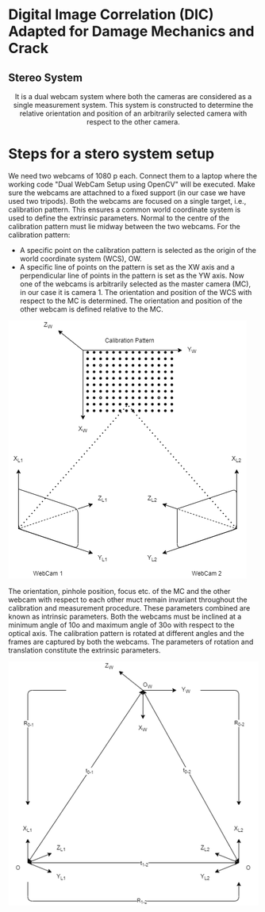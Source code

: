 # Digital Image Correlation (DIC) Adapted for Damage Mechanics and Crack

## Stereo System
<p align="center">
It is a dual webcam system where both the cameras are considered as a single measurement system. This system is constructed to determine the relative orientation and position of an arbitrarily selected camera with respect to the other camera.
</p>

# Steps for a stero system setup
We need two webcams of 1080 p each. Connect them to a laptop where the working code "Dual WebCam Setup using OpenCV" will be executed. Make sure the webcams are attachned to a fixed support (in our case we have used two tripods). Both the webcams are focused on a single target, i.e., calibration pattern. This ensures a common world coordinate system is used to define the extrinsic parameters. Normal to the centre of the calibration pattern must lie midway between the two webcams. For the calibration pattern:
* A specific point on the calibration pattern is selected as the origin of the world coordinate system (WCS), OW.
* A specific line of points on the pattern is set as the XW axis and a perpendicular line of points in the pattern is set as the YW axis.
Now one of the webcams is arbitrarily selected as the master camera (MC), in our case it is camera 1. The orientation and position of the WCS with respect to the MC is determined. The orientation and position of the other webcam is defined relative to the MC.

![Focus of WebCams](https://github.com/stochasticmaterialism/Digital-Image-Correlation-DIC-/blob/main/Images/Focus%20of%20WebCams.png?raw=true)  

The orientation, pinhole position, focus etc. of the MC and the other webcam with respect to each other muct remain invariant throughout the calibration and measurement procedure. These parameters combined are known as intrinsic parameters. Both the webcams must be inclined at a minimum angle of 10o and maximum angle of 30o with respect to the optical axis. The calibration pattern is rotated at different angles and the frames are captured by both the webcams. The parameters of rotation and translation constitute the extrinsic parameters.

![Extrinsic Parameters](https://github.com/stochasticmaterialism/Digital-Image-Correlation-DIC-/blob/main/Images/Extrinsic%20Parameters.png?raw=true)
